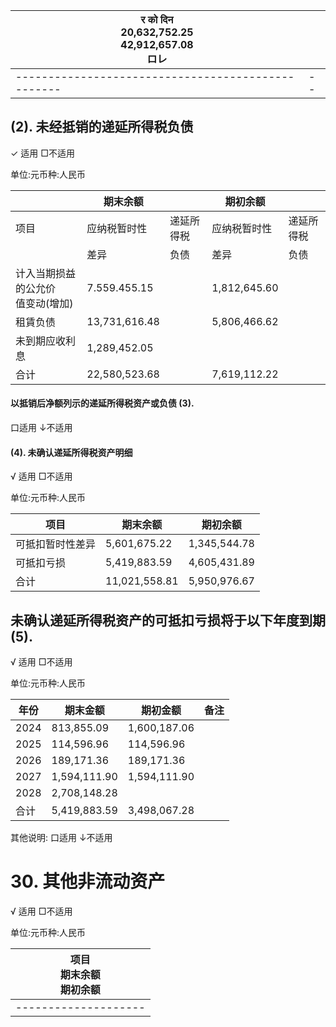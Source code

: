 | र को दिन<br>20,632,752.25<br>42,912,657.08<br>ロレ |  |
|--------------------------------------------------|--|
|--------------------------------------------------|--|

## (2). 未经抵销的递延所得税负债

✓ 适用 □不适用

单位:元币种:人民币

|                       | 期末余额          |       | 期初余额         |       |
|-----------------------|---------------|-------|--------------|-------|
| 项目                    | 应纳税暂时性        | 递延所得税 | 应纳税暂时性       | 递延所得税 |
|                       | 差异            | 负债    | 差异           | 负债    |
| 计入当期损益的公允价<br>值变动(增加) | 7.559.455.15  |       | 1,812,645.60 |       |
| 租賃负债                  | 13,731,616.48 |       | 5,806,466.62 |       |
| 未到期应收利息               | 1,289,452.05  |       |              |       |
| 合计                    | 22,580,523.68 |       | 7,619,112.22 |       |

#### 以抵销后净额列示的递延所得税资产或负债 (3).

口适用 ↓不适用

#### (4). 未确认递延所得税资产明细

√ 适用 □不适用

单位:元币种:人民币

| 项目       | 期末余额          | 期初余额         |
|----------|---------------|--------------|
| 可抵扣暂时性差异 | 5,601,675.22  | 1,345,544.78 |
| 可抵扣亏损    | 5,419,883.59  | 4,605,431.89 |
| 合计       | 11,021,558.81 | 5,950,976.67 |

## 未确认递延所得税资产的可抵扣亏损将于以下年度到期 (5).

√ 适用 □不适用

单位:元币种:人民币

| 年份   | 期末金额         | 期初金额         | 备注 |
|------|--------------|--------------|----|
| 2024 | 813,855.09   | 1,600,187.06 |    |
| 2025 | 114,596.96   | 114,596.96   |    |
| 2026 | 189,171.36   | 189,171.36   |    |
| 2027 | 1,594,111.90 | 1,594,111.90 |    |
| 2028 | 2,708,148.28 |              |    |
| 合计   | 5,419,883.59 | 3,498,067.28 |    |

其他说明: 口适用 ↓不适用

# 30. 其他非流动资产

√ 适用 □不适用

单位:元币种:人民币

| 项目<br>期末余额<br>期初余额 |
|--------------------|
|--------------------|
